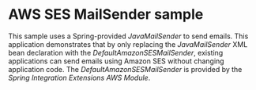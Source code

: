 AWS SES MailSender sample
=========================

This sample uses a Spring-provided *JavaMailSender* to send emails. This application demonstrates that by only replacing the *JavaMailSender* XML bean declaration with the *DefaultAmazonSESMailSender*, existing applications can send emails using Amazon SES without changing application code. The *DefaultAmazonSESMailSender* is provided by the *Spring Integration Extensions AWS Module*.

